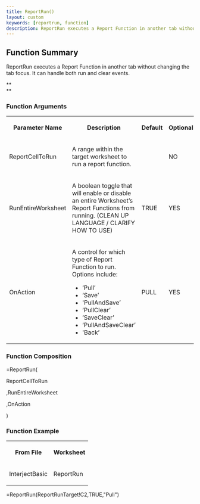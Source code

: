 ```yaml
---
title: ReportRun()
layout: custom
keywords: [reportrun, function]
description: ReportRun executes a Report Function in another tab without changing the tab focus. 
---
```


##  Function Summary 

ReportRun executes a Report Function in another tab without changing the tab focus. It can handle both run and clear events. 

**  
**

###  Function Arguments   
  
<table>  
<tr>  
<th>

Parameter Name 
</th>  
<th>

Description 
</th>  
<th>

Default 
</th>  
<th>

Optional 
</th> </tr>  
<tr>  
<td>



ReportCellToRun 


</td>  
<td>

A range within the target worksheet to run a report function.  
</td>  
<td>

  

</td>  
<td>



NO 


</td> </tr>  
<tr>  
<td>

RunEntireWorksheet  
</td>  
<td>

A boolean toggle that will enable or disable an entire Worksheet’s Report Functions from running. (CLEAN UP LANGUAGE / CLARIFY HOW TO USE)  
</td>  
<td>

TRUE 
</td>  
<td>

YES 
</td> </tr>  
<tr>  
<td>

OnAction  
</td>  
<td>



A control for which type of Report Function to run. Options include: 

  * ‘Pull’ 
  * ‘Save’ 
  * 'PullAndSave’ 
  * ‘PullClear’ 
  * ‘SaveClear’ 
  * ‘PullAndSaveClear’ 
  * 'Back’ 


</td>  
<td>

PULL 
</td>  
<td>

YES 
</td> </tr> </table>

  


###  Function Composition 

=ReportRun( 

ReportCellToRun 

,RunEntireWorksheet 

,OnAction 

) 

  


  


###  Function Example   
  
<table>  
<tr>  
<th>

From File 
</th>  
<th>

Worksheet 
</th> </tr>  
<tr>  
<td>

InterjectBasic  
</td>  
<td>

ReportRun  
</td> </tr> </table>

=ReportRun(ReportRunTarget!C2,TRUE,"Pull") 
